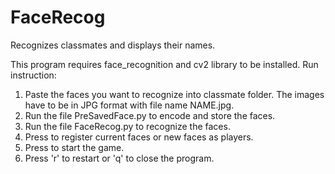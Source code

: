 # FaceRecog
Recognizes classmates and displays their names.

This program requires face_recognition and cv2 library to be installed.
Run instruction:
1. Paste the faces you want to recognize into classmate folder. The images have to be in JPG format with file name NAME.jpg.
2. Run the file PreSavedFace.py to encode and store the faces.
3. Run the file FaceRecog.py to recognize the faces.
4. Press <SPACE> to register current faces or new faces as players.
5. Press <ENTER> to start the game.
6. Press 'r' to restart or 'q' to close the program.

